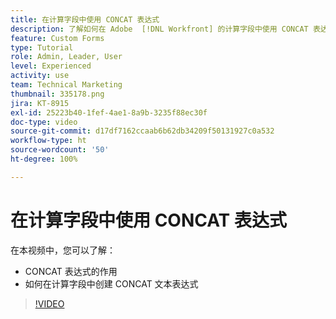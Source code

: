 ```yaml
---
title: 在计算字段中使用 CONCAT 表达式
description: 了解如何在 Adobe  [!DNL Workfront] 的计算字段中使用 CONCAT 表达式。
feature: Custom Forms
type: Tutorial
role: Admin, Leader, User
level: Experienced
activity: use
team: Technical Marketing
thumbnail: 335178.png
jira: KT-8915
exl-id: 25223b40-1fef-4ae1-8a9b-3235f88ec30f
doc-type: video
source-git-commit: d17df7162ccaab6b62db34209f50131927c0a532
workflow-type: ht
source-wordcount: '50'
ht-degree: 100%

---
```


# 在计算字段中使用 CONCAT 表达式

在本视频中，您可以了解：

* CONCAT 表达式的作用
* 如何在计算字段中创建 CONCAT 文本表达式

>[!VIDEO](https://video.tv.adobe.com/v/335178/?quality=12&learn=on&enablevpops)

